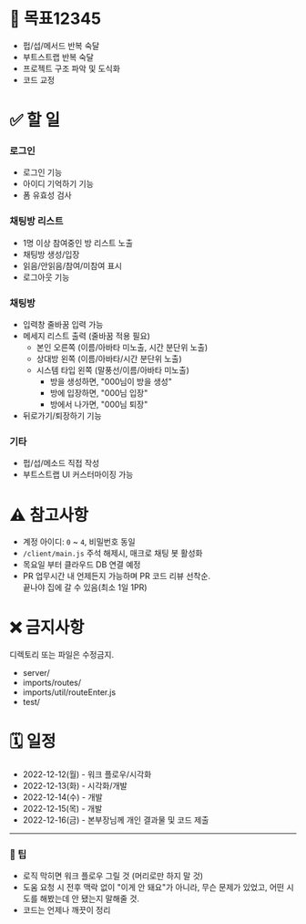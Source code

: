 # 📌 목표12345

- 펍/섭/메서드 반복 숙달
- 부트스트랩 반복 숙달
- 프로젝트 구조 파악 및 도식화
- 코드 교정

# ✅ 할 일

### 로그인

- 로그인 기능
- 아이디 기억하기 기능
- 폼 유효성 검사

### 채팅방 리스트

- 1명 이상 참여중인 방 리스트 노출
- 채팅방 생성/입장
- 읽음/안읽음/참여/미참여 표시
- 로그아웃 기능

### 채팅방

- 입력창 줄바꿈 입력 가능
- 메세지 리스트 출력 (줄바꿈 적용 필요)
  - 본인 오른쪽 (이름/아바타 미노출, 시간 분단위 노출)
  - 상대방 왼쪽 (이름/아바타/시간 분단위 노출)
  - 시스템 타입 왼쪽 (말풍선/이름/아바타 미노출)
    - 방을 생성하면, "000님이 방을 생성"
    - 방에 입장하면, "000님 입장"
    - 방에서 나가면, "000님 퇴장"
- 뒤로가기/퇴장하기 기능

### 기타

- 펍/섭/메소드 직접 작성
- 부트스트랩 UI 커스터마이징 가능

# ⚠️ 참고사항

- 계정 아이디: `0` ~ `4`, 비밀번호 동일
- `/client/main.js` 주석 해제시, 매크로 채팅 봇 활성화
- 목요일 부터 클라우드 DB 연결 예정
- PR 업무시간 내 언제든지 가능하며 PR 코드 리뷰 선착순. <br>
  끝나야 집에 갈 수 있음(최소 1일 1PR)

# ❌ 금지사항

디렉토리 또는 파일은 수정금지.

- server/
- imports/routes/
- imports/util/routeEnter.js
- test/


# 🗓️ 일정

- 2022-12-12(월) - 워크 플로우/시각화
- 2022-12-13(화) - 시각화/개발
- 2022-12-14(수) - 개발
- 2022-12-15(목) - 개발
- 2022-12-16(금) - 본부장님께 개인 결과물 및 코드 제출

*****

### 🥳 팁

- 로직 막히면 워크 플로우 그릴 것 (머리로만 하지 말 것)
- 도움 요청 시 전후 맥락 없이 "이게 안 돼요"가 아니라,
  무슨 문제가 있었고, 어떤 시도를 해봤는데 안 됐는지 말해줄 것.
- 코드는 언제나 깨끗이 정리

